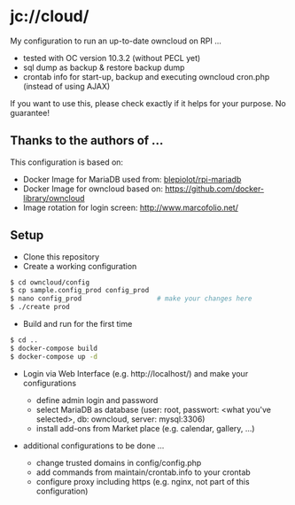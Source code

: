 # jc://cloud/

My configuration to run an up-to-date owncloud on RPI ...

* tested with OC version 10.3.2 (without PECL yet)
* sql dump as backup & restore backup dump
* crontab info for start-up, backup and executing owncloud cron.php (instead of using AJAX)

If you want to use this, please check exactly if it helps for your purpose. No guarantee!

## Thanks to the authors of ...

This configuration is based on:

* Docker Image for MariaDB used from: [blepiolot/rpi-mariadb](https://ssi.le-piolot.fr/running-owncloud-w-ssl-in-a-raspberry-pi-docker-container/)
* Docker Image for owncloud based on: https://github.com/docker-library/owncloud
* Image rotation for login screen: http://www.marcofolio.net/

## Setup

* Clone this repository
* Create a working configuration

```bash
$ cd owncloud/config
$ cp sample.config_prod config_prod
$ nano config_prod                   # make your changes here
$ ./create prod
```

* Build and run for the first time

```bash
$ cd ..
$ docker-compose build
$ docker-compose up -d
```

* Login via Web Interface (e.g. http://localhost/) and make your configurations
  * define admin login and password
  * select MariaDB as database (user: root, passwort: <what you've selected>, db: owncloud, server: mysql:3306)
  * install add-ons from Market place (e.g. calendar, gallery, ...)

* additional configurations to be done ...
  * change trusted domains in config/config.php
  * add commands from maintain/crontab.info to your crontab
  * configure proxy including https (e.g. nginx, not part of this configuration)


